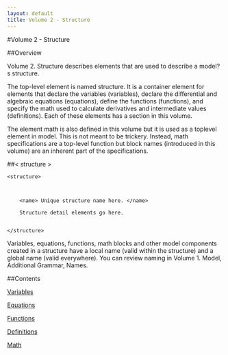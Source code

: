 ```yaml
---
layout: default
title: Volume 2 - Structure
---
```


#Volume 2 - Structure

##Overview

Volume 2. Structure describes elements that are used to describe a
model?s structure.


The top-level element is named structure. It is a container element for
elements that declare the variables (variables), declare the differential and
algebraic equations (equations), define the functions (functions), and
specify the math used to calculate derivatives and intermediate values
(definitions). Each of these elements has a section in this volume.


The element math is also defined in this volume but it is used as a toplevel
element in model. This is not meant to be trickery. Instead, math
specifications are a top-level function but block names (introduced in this
volume) are an inherent part of the specifications.


##< structure >


    <structure>



        <name> Unique structure name here. </name>

        Structure detail elements go here.


    </structure>


Variables, equations, functions, math blocks and other model components
created in a structure have a local name (valid within the structure) and a global name (valid everywhere). You can review naming in Volume 1. Model, Additional Grammar, Names.


##Contents

[Variables](variables.html)


[Equations](equations.html)


[Functions](functions.html)


[Definitions](definitions.html)


[Math](math.html)